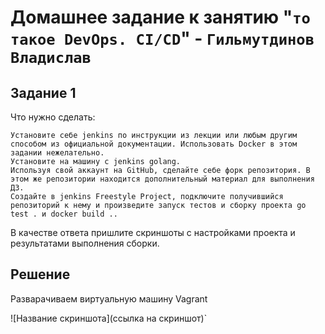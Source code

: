 # Домашнее задание к занятию "`то такое DevOps. СI/СD`" - `Гильмутдинов Владислав`


## Задание 1
Что нужно сделать:

    Установите себе jenkins по инструкции из лекции или любым другим способом из официальной документации. Использовать Docker в этом задании нежелательно.
    Установите на машину с jenkins golang.
    Используя свой аккаунт на GitHub, сделайте себе форк репозитория. В этом же репозитории находится дополнительный материал для выполнения ДЗ.
    Создайте в jenkins Freestyle Project, подключите получившийся репозиторий к нему и произведите запуск тестов и сборку проекта go test . и docker build ..

В качестве ответа пришлите скриншоты с настройками проекта и результатами выполнения сборки.
## Решение
Разварачиваем виртуальную машину Vagrant

![Название скриншота](ссылка на скриншот)`
